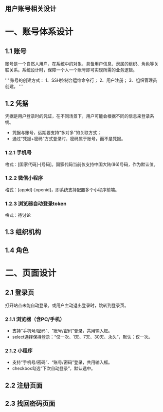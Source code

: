 用户账号相关设计
---
# 一、账号体系设计
## 1.1 账号
账号是一个自然人用户，在系统中的对象，具备用户信息、隶属的组织、角色等关联关系。系统设计时，保障一个人一个账号即可实现所需的业务逻辑。

'''
账号的创建方式：
1、SSH控制台运维命令行；
2、用户注册；
3、组织管理员创建。
'''

## 1.2 凭据
凭据是用户登录时的凭证，在不同场景下，用户可能会根据不同的信息来登录系统。
* 凭据与账号，远期要支持“多对多”的关联方式；
* 通过“凭据+密码”方式登录时，密码属于账号，而不是凭据。

### 1.2.1 手机号
格式：[国家代码]-[号码]。国家代码当前仅支持中国大陆(86)号码，作为默认值。
### 1.2.2 微信小程序
格式：[appid]-[openid]，即系统支持配置多个小程序前端。
### 1.2.3 浏览器自动登录token
格式：待讨论
## 1.3 组织机构
## 1.4 角色

# 二、页面设计
## 2.1 登录页
打开站点未能自动登录，或用户主动退出登录时，跳转到登录页。
### 2.1.1 浏览器（含PC/手机）
* 支持“手机号/密码”、“账号/密码”登录，共用输入框。
* select选择保持登录：“仅一次、1天、7天、30天、永久”，默认：仅一次。
### 2.1.2 小程序
* 支持“手机号/密码”、“账号/密码”登录，共用输入框。
* checkbox勾选“下次自动登录”，默认选中。

## 2.2 注册页面
## 2.3 找回密码页面
